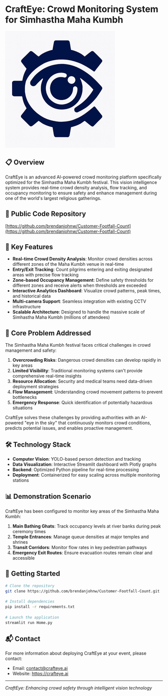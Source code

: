 # CraftEye: Crowd Monitoring System for Simhastha Maha Kumbh

![CraftEye Logo](assets/CraftEye%20LOGO.png)

## 📋 Overview

CraftEye is an advanced AI-powered crowd monitoring platform specifically optimized for the Simhastha Maha Kumbh festival. This vision intelligence system provides real-time crowd density analysis, flow tracking, and occupancy monitoring to ensure safety and enhance management during one of the world's largest religious gatherings.

## 🔗 Public Code Repository

[https://github.com/brendanjohnw/Customer-Footfall-Count](https://github.com/brendanjohnw/Customer-Footfall-Count)

## 🌟 Key Features

- **Real-time Crowd Density Analysis**: Monitor crowd densities across different zones of the Maha Kumbh venue in real-time
- **Entry/Exit Tracking**: Count pilgrims entering and exiting designated areas with precise flow tracking
- **Zone-based Occupancy Management**: Define safety thresholds for different zones and receive alerts when thresholds are exceeded
- **Interactive Analytics Dashboard**: Visualize crowd patterns, peak times, and historical data
- **Multi-camera Support**: Seamless integration with existing CCTV infrastructure
- **Scalable Architecture**: Designed to handle the massive scale of Simhastha Maha Kumbh (millions of attendees)

## 🎯 Core Problem Addressed

The Simhastha Maha Kumbh festival faces critical challenges in crowd management and safety:

1. **Overcrowding Risks**: Dangerous crowd densities can develop rapidly in key areas
2. **Limited Visibility**: Traditional monitoring systems can't provide comprehensive real-time insights
3. **Resource Allocation**: Security and medical teams need data-driven deployment strategies
4. **Flow Management**: Understanding crowd movement patterns to prevent bottlenecks
5. **Emergency Response**: Quick identification of potentially hazardous situations

CraftEye solves these challenges by providing authorities with an AI-powered "eye in the sky" that continuously monitors crowd conditions, predicts potential issues, and enables proactive management.

## 🛠️ Technology Stack

- **Computer Vision**: YOLO-based person detection and tracking
- **Data Visualization**: Interactive Streamlit dashboard with Plotly graphs
- **Backend**: Optimized Python pipeline for real-time processing
- **Deployment**: Containerized for easy scaling across multiple monitoring stations

## 📊 Demonstration Scenario

CraftEye has been configured to monitor key areas of the Simhastha Maha Kumbh:

1. **Main Bathing Ghats**: Track occupancy levels at river banks during peak ceremony times
2. **Temple Entrances**: Manage queue densities at major temples and shrines
3. **Transit Corridors**: Monitor flow rates in key pedestrian pathways
4. **Emergency Exit Routes**: Ensure evacuation routes remain clear and accessible

## 🚀 Getting Started

```bash
# Clone the repository
git clone https://github.com/brendanjohnw/Customer-Footfall-Count.git

# Install dependencies
pip install -r requirements.txt

# Launch the application
streamlit run Home.py
```

## 📬 Contact

For more information about deploying CraftEye at your event, please contact:
- Email: contact@crafteye.ai
- Website: https://crafteye.ai

---

*CraftEye: Enhancing crowd safety through intelligent vision technology*
